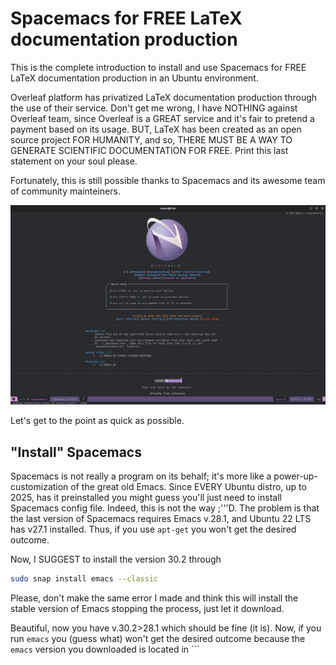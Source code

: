 # Spacemacs for FREE LaTeX documentation production

This is the complete introduction to install and use Spacemacs for FREE LaTeX documentation production in an Ubuntu environment.

Overleaf platform has privatized LaTeX documentation production through the use of their service. Don't get me wrong, I have NOTHING against Overleaf team, since Overleaf is a GREAT service and it's fair to pretend a payment based on its usage. BUT, LaTeX has been created as an open source project FOR HUMANITY, and so, THERE MUST BE A WAY TO GENERATE SCIENTIFIC DOCUMENTATION FOR FREE. Print this last statement on your soul please.

Fortunately, this is still possible thanks to Spacemacs and its awesome team of community mainteiners. 

![Spacemacs](./Spacemacs.png)

Let's get to the point as quick as possible.

## "Install" Spacemacs

Spacemacs is not really a program on its behalf; it's more like a power-up-customization of the great old Emacs. Since EVERY Ubuntu distro, up to $2025$, has it preinstalled you might guess you'll just need to install Spacemacs config file. Indeed, this is not the way ;'''D. The problem is that the last version of Spacemacs requires Emacs v.28.1, and Ubuntu 22 LTS has v27.1 installed. Thus, if you use ```apt-get``` you won't get the desired outcome.

Now, I SUGGEST to install the version 30.2 through
```bash
sudo snap install emacs --classic
```
Please, don't make the same error I made and think this will install the stable version of Emacs stopping the process, just let it download.

Beautiful, now you have v.30.2>28.1 which should be fine (it is). Now, if you run ```emacs``` you (guess what) won't get the desired outcome because the ```emacs``` version you downloaded is located in ```

